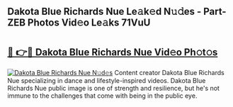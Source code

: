 ## Dakota Blue Richards Nue Le𝚊k𝚎d N𝚞𝚍es - Part-ZEB Photos Vid𝚎o Le𝚊ks 71VuU

# <h2><a href="http://fb5mgpr.evod.top/?m=Dakota+Blue+Richards+Nue">🔗 👉🔴 Dakota Blue Richards Nue Vid𝚎o Ph𝚘t𝚘s</a></h2>

[![Dakota Blue Richards Nue N𝚞d𝚎s](https://i.imgur.com/8V9OHl7.gif)](http://fb5mgpr.evod.top/?m=Dakota+Blue+Richards+Nue)
Content creator Dakota Blue Richards Nue specializing in dance and lifestyle-inspired videos. Dakota Blue Richards Nue public image is one of strength and resilience, but he's not immune to the challenges that come with being in the public eye. 
